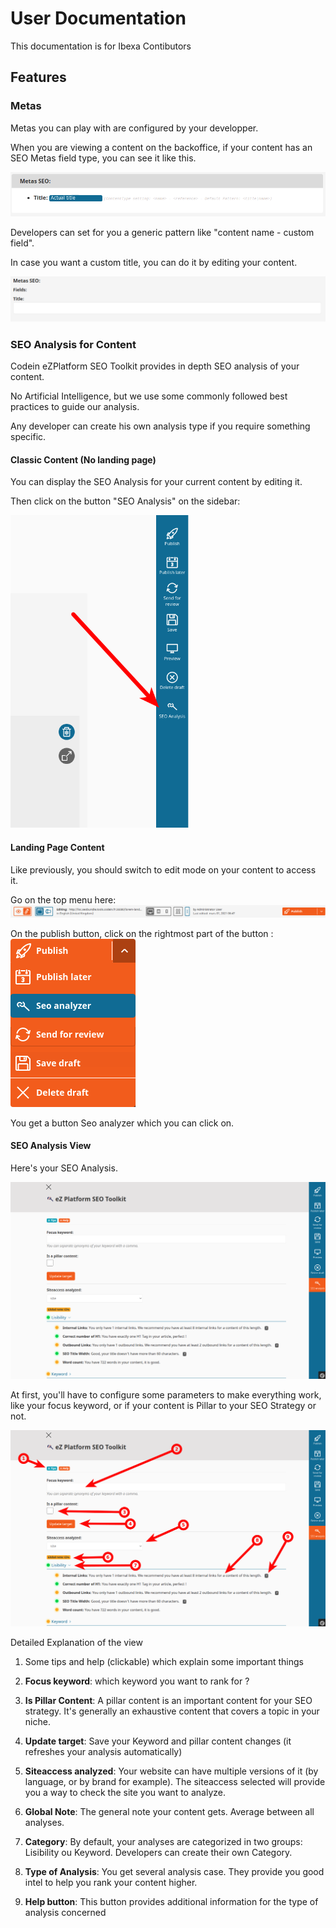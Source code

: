 # User Documentation

This documentation is for Ibexa Contibutors

## Features

### Metas 

Metas you can play with are configured by your developper.

When you are viewing a content on the backoffice, if your content has an SEO Metas field type, you can see it like this.

<img src="./img/MetasSEO1.png">

Developers can set for you a generic pattern like "content name - custom field".

In case you want a custom title, you can do it by editing your content.

<img src="./img/MetasSEO2.png">


### SEO Analysis for Content

Codein eZPlatform SEO Toolkit provides in depth SEO analysis of your content.

No Artificial Intelligence, but we use some commonly followed best practices to guide our analysis.

Any developer can create his own analysis type if you require something specific.

#### Classic Content (No landing page)

You can display the SEO Analysis for your current content by editing it.

Then click on the button "SEO Analysis" on the sidebar:

<img height="500" src="./img/OpenSEOWindow.png">

#### Landing Page Content

Like previously, you should switch to edit mode on your content to access it. 

Go on the top menu here:
<img src="./img/MenuPublish.png">

On the publish button, click on the rightmost part of the button :
<img src="./img/SubMenuSeo.png">

You get a button Seo analyzer which you can click on.

#### SEO Analysis View

Here's your SEO Analysis.

<img src="./img/SEOView.png">

At first, you'll have to configure some parameters to make everything work, like your focus keyword, or if your content is Pillar to your SEO Strategy or not. 

<img src="./img/SEOViewExplained.png">

Detailed Explanation of the view
1) Some tips and help (clickable) which explain some important things

2) **Focus keyword**: which keyword you want to rank for ?

3) **Is Pillar Content**: A pillar content is an important content for your SEO strategy. It's generally an exhaustive content that covers a topic in your niche.

4) **Update target**: Save your Keyword and pillar content changes (it refreshes your analysis automatically)

5) **Siteaccess analyzed**: Your website can have multiple versions of it (by language, or by brand for example). The siteaccess selected will provide you a way to check the site you want to analyze.

6) **Global Note**: The general note your content gets. Average between all analyses.

7) **Category**: By default, your analyses are categorized in two groups: Lisibility ou Keyword. Developers can create their own Category.

8) **Type of Analysis**: You get several analysis case. They provide you good intel to help you rank your content higher.

9) **Help button**: This button provides additional information for the type of analysis concerned